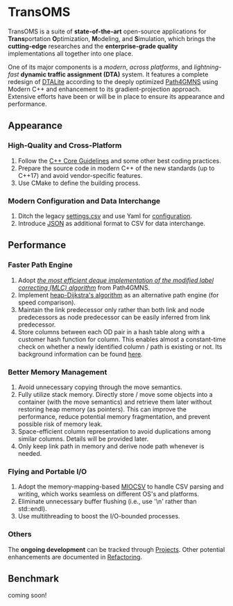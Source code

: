 # TransOMS

TransOMS is a suite of **state-of-the-art** open-source applications for **Trans**portation **O**ptimization, **M**odeling, and **S**imulation, which brings the **cutting-edge** researches and the **enterprise-grade quality** implementations all together into one place.

One of its major components is a *modern*, *across platforms*, and *lightning-fast* **dynamic traffic assignment (DTA)** system. It features a complete redesign of [DTALite](https://github.com/asu-trans-ai-lab/DTALite) according to the deeply optimized [Path4GMNS](https://github.com/jdlph/Path4GMNS) using Modern C++ and enhancement to its gradient-projection approach. Extensive efforts have been or will be in place to ensure its appearance and performance.

## Appearance
### High-Quality and Cross-Platform
1. Follow the [C++ Core Guidelines](http://isocpp.github.io/CppCoreGuidelines/CppCoreGuidelines) and some other best coding practices.
2. Prepare the source code in modern C++ of the new standards (up to C++17) and avoid vendor-specific features.
3. Use CMake to define the building process.

### Modern Configuration and Data Interchange
1. Ditch the legacy [settings.csv](https://github.com/jdlph/Path4GMNS/blob/master/tests/settings.csv) and use Yaml for [configuration](https://github.com/jdlph/TransOMS/blob/dev/data/Chicago_Sketch/settings.yml).
2. Introduce [JSON](https://json.org/example.html) as additional format to CSV for data interchange.

## Performance
### Faster Path Engine
1. Adopt *[the most efficient deque implementation of the modified label correcting (MLC) algorithm](https://github.com/jdlph/Path4GMNS/blob/master/engine/path_engine.cpp)* from Path4GMNS.
2. Implement [heap-Dijkstra's algorithm](https://github.com/jdlph/shortest-path-algorithms/blob/release/src/spalgm.py) as an alternative path engine (for speed comparison).
3. Maintain the link predecessor only rather than both link and node predecessors as node predecessor can be easily inferred from link predecessor.
4. Store columns between each OD pair in a hash table along with a customer hash function for column. This enables almost a constant-time check on whether a newly identified column / path is existing or not. Its background information can be found [here](https://github.com/jdlph/Path4GMNS/tree/dev#more-on-the-column-generation-module).

### Better Memory Management
1. Avoid unnecessary copying through the move semantics.
2. Fully utilize stack memory. Directly store / move some objects into a container (with the move semantics) and retrieve them later without restoring heap memory (as pointers). This can improve the performance, reduce potential memory fragmentation, and prevent possible risk of memory leak.
3. Space-efficient column representation to avoid duplications among similar columns. Details will be provided later.
4. Only keep link path in memory and derive node path whenever is needed.

### Flying and Portable I/O
1. Adopt the memory-mapping-based [MIOCSV](https://github.com/jdlph/MIOCSV) to handle CSV parsing and writing, which works seamless on different OS's and platforms.
2. Eliminate unnecessary buffer flushing (i.e., use '\n' rather than std::endl).
3. Use multithreading to boost the I/O-bounded processes.

### Others
The **ongoing development** can be tracked through [Projects](https://github.com/users/jdlph/projects/2). Other potential enhancements are documented in [Refactoring](https://github.com/jdlph/DTALite#refactoring).

## Benchmark

coming soon!